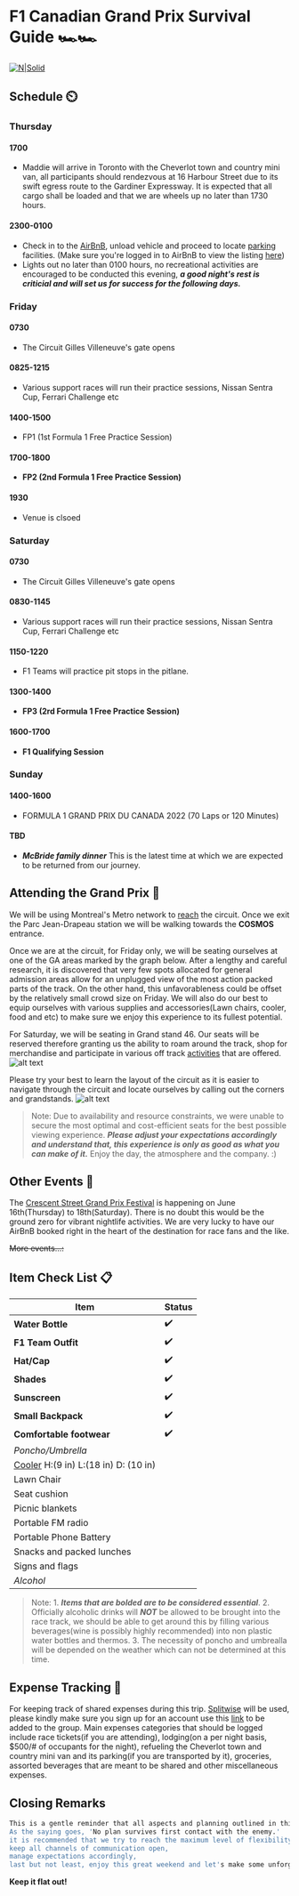 # F1 Canadian Grand Prix Survival Guide 🏎️🏎️
[![N|Solid](https://scontent-yyz1-1.xx.fbcdn.net/v/t39.30808-6/248411108_4839690032708217_1392094240337984301_n.jpg?_nc_cat=103&ccb=1-7&_nc_sid=09cbfe&_nc_ohc=XaeeTAZVO2sAX-LpgFl&_nc_ht=scontent-yyz1-1.xx&oh=00_AT-iEF9DSgbgci3m50CzrdfRgtT_mJuiQzShTDvDYhZS7w&oe=6298252F)]()


## Schedule ⏲️
### Thursday 
#### 1700

- Maddie will arrive in Toronto with the Cheverlot town and country mini van, all participants should rendezvous at 16 Harbour Street due to its swift egress route to the Gardiner Expressway. It is expected that all cargo shall be loaded and that we are wheels up no later than 1730 hours.

#### 2300-0100
- Check in to the [AirBnB], unload vehicle and proceed to locate [parking] facilities. (Make sure you're logged in to AirBnB to view the listing [here])
- Lights out no later than 0100 hours, no recreational activities are encouraged to be conducted this evening, ***a good night's rest is criticial and will set us for success for the following days.***

### Friday
#### 0730
- The Circuit Gilles Villeneuve's gate opens

#### 0825-1215
- Various support races will run their practice sessions, Nissan Sentra Cup, Ferrari Challenge etc

#### 1400-1500
- FP1 (1st Formula 1 Free Practice Session)

#### **1700-1800**
- **FP2 (2nd Formula 1 Free Practice Session)**

#### 1930
- Venue is clsoed

### Saturday

#### 0730
- The Circuit Gilles Villeneuve's gate opens

#### 0830-1145
- Various support races will run their practice sessions, Nissan Sentra Cup, Ferrari Challenge etc

#### 1150-1220
- F1 Teams will practice pit stops in the pitlane.

#### **1300-1400**
- **FP3 (2rd Formula 1 Free Practice Session)**

#### **1600-1700**
- **F1 Qualifying Session**

### Sunday

#### 1400-1600
- FORMULA 1 GRAND PRIX DU CANADA 2022 (70 Laps or 120 Minutes)

#### TBD
- ***McBride family dinner*** This is the latest time at which we are expected to be returned from our journey.

## Attending the Grand Prix 🏁

We will be using Montreal's Metro network to [reach] the circuit. Once we exit the Parc Jean-Drapeau station we will be walking towards the **COSMOS** entrance.

Once we are at the circuit, for Friday only, we will be seating ourselves at one of the GA areas marked by the graph below. After a lengthy and careful research, it is discovered that very few spots allocated for general admission areas allow for an unplugged view of the most action packed parts of the track. On the other hand, this unfavorableness could be offset by the relatively small crowd size on Friday. We will also do our best to equip ourselves with various supplies and accessories(Lawn chairs, cooler, food and etc) to make sure we enjoy this experience to its fullest potential.

For Saturday, we will be seating in Grand stand 46. Our seats will be reserved therefore granting us the ability to roam around the track, shop for merchandise and participate in various off track [activities] that are offered.
![alt text](https://static.tickets-platform.com/img/pages/81/2121/10236/media/event_map.svg)

Please try your best to learn the layout of the circuit as it is easier to navigate through the circuit and locate ourselves by calling out the corners and grandstands. ![alt text](https://www.formula1.com/content/dam/fom-website/2018-redesign-assets/Circuit%20maps%2016x9/Canada_Circuit.png.transform/9col/image.png)

> Note: Due to availability and resource constraints, we were unable to secure the most optimal and cost-efficient seats for the best possible viewing experience. ***Please adjust your expectations accordingly and understand that, this experience is only as good as what you can make of it.*** Enjoy the day, the atmosphere and the company. :)

## Other Events 🎉

The [Crescent Street Grand Prix Festival] is happening on June 16th(Thursday) to 18th(Saturday). There is no doubt this would be the ground zero for vibrant nightlife activities. We are very lucky to have our AirBnB booked right in the heart of the destination for race fans and the like.

~~More events...:~~

## Item Check List 📋

| Item | Status |
| ------ | ------ |
| **Water Bottle** | ✔️ |
| **F1 Team Outfit**  | ✔️ |
| **Hat/Cap** | ✔️ |
| **Shades** | ✔️ |
| **Sunscreen** | ✔️ |
| **Small Backpack** | ✔️ |
| **Comfortable footwear** | ✔️ |
| *Poncho/Umbrella* |  |
| [Cooler] H:(9 in) L:(18 in) D: (10 in) |  |
| Lawn Chair |  |
| Seat cushion |  |
| Picnic blankets |  |
| Portable FM radio |  |
| Portable Phone Battery |  |
| Snacks and packed lunches |  |
| Signs and flags |  |
| *Alcohol* |  |


> Note: 1. ***Items that are bolded are to be considered essential***. 2. Officially alcoholic drinks will ***NOT*** be allowed to be brought into the race track, we should be able to get around this by filling various beverages(wine is possibly highly recommended) into non plastic water bottles and thermos. 3. The necessity of poncho and umbrealla will be depended on the weather which can not be determined at this time.


## Expense Tracking 💸

For keeping track of shared expenses during this trip. [Splitwise] will be used, please kindly make sure you sign up for an account use this [link] to be added to the group. Main expenses categories that should be logged include race tickets(if you are attending), lodging(on a per night basis, $500/# of occupants for the night), refueling the Cheverlot town and country mini van and its parking(if you are transported by it), groceries, assorted beverages that are meant to be shared and other miscellaneous expenses.


## Closing Remarks

```sh
This is a gentle reminder that all aspects and planning outlined in this guide are mere suggestions and subject to change at a moment's notice.
As the saying goes, 'No plan survives first contact with the enemy.' 
it is recommended that we try to reach the maximum level of flexibility possible, 
keep all channels of communication open, 
manage expectations accordingly, 
last but not least, enjoy this great weekend and let's make some unforgettable memories.
```

**Keep it flat out!**


[//]: # 

   [Crescent Street Grand Prix Festival]: <http://crescentgrandprix.com/?page_id=7&lang=en>
   [here]: <https://www.airbnb.ca/rooms/48939546?source_impression_id=p3_1653889876_76IkekGD9JHvSJ8O>
   [AirBnB]: <https://www.google.ca/maps/place/2035+Crescent+St,+Montreal,+QC+H3G+2C1/@45.498383,-73.5820728,17z/data=!3m1!4b1!4m5!3m4!1s0x4cc91a41cf22f86d:0x83eb1e00118244d0!8m2!3d45.4983793!4d-73.5775881>
   [parking]: <https://www.google.ca/maps/search/Parking/@45.4980985,-73.5769949,16.75z/data=!4m7!2m6!3m5!2s2035+Crescent+St!3s0x4cc91a41cf22f86d:0x83eb1e00118244d0!4m2!1d-73.5775881!2d45.4983793>
   [reach]: <https://www.google.ca/maps/dir/2035+Crescent+St,+Montreal,+QC+H3G+2C1/Circuit+Gilles+Villeneuve,+Montreal,+QC/@45.5058722,-73.5622199,15z/data=!3m1!4b1!4m18!4m17!1m5!1m1!1s0x4cc91a41cf22f86d:0x83eb1e00118244d0!2m2!1d-73.5775881!2d45.4983793!1m5!1m1!1s0x4cc91ae0e99de82f:0xe0144f3fc885389b!2m2!1d-73.5280341!2d45.5016487!2m3!6e1!7e2!8j1655452800!3e3>
   [activities]: <https://www.gpcanada.ca/en/off-track-activities/>
   [cooler]: <https://www.gpcanada.ca/en/faqs/>
   [Splitwise]: <https://www.splitwise.com/>
   [link]: <https://www.splitwise.com/join/wLEjzGKyun5+jpa8s>
